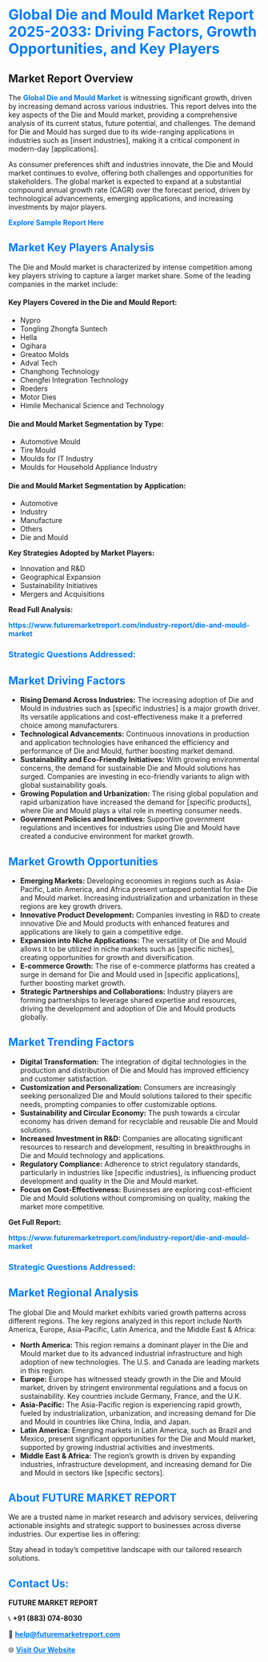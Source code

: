 <h1 style="color: #007BFF;">Global Die and Mould Market Report 2025-2033: Driving Factors, Growth Opportunities, and Key Players</h1>

<section id="overview">
<h2>Market Report Overview</h2>
<p>The <a href="https://www.futuremarketreport.com/industry-report/die-and-mould-market" style="color: #007BFF; text-decoration: none;"><strong>Global Die and Mould Market</strong></a> is witnessing significant growth, driven by increasing demand across various industries. This report delves into the key aspects of the Die and Mould market, providing a comprehensive analysis of its current status, future potential, and challenges. The demand for Die and Mould has surged due to its wide-ranging applications in industries such as [insert industries], making it a critical component in modern-day [applications].</p>
<p>As consumer preferences shift and industries innovate, the Die and Mould market continues to evolve, offering both challenges and opportunities for stakeholders. The global market is expected to expand at a substantial compound annual growth rate (CAGR) over the forecast period, driven by technological advancements, emerging applications, and increasing investments by major players.</p>
</section>

<section id="overview">
<p><a href="https://www.futuremarketreport.com/request-sample/reportId=128325" style="color: #007BFF; text-decoration: none;"><strong>Explore Sample Report Here</strong></a></p>
</section>

<section id="key-players">
<h2 style="color: #007BFF;">Market Key Players Analysis</h2>
<p>The Die and Mould market is characterized by intense competition among key players striving to capture a larger market share. Some of the leading companies in the market include:</p>
<h4>Key Players Covered in the Die and Mould Report:</h4>
<ul><li>Nypro</li><li>Tongling Zhongfa Suntech</li><li>Hella</li><li>Ogihara</li><li>Greatoo Molds</li><li>Adval Tech</li><li>Changhong Technology</li><li>Chengfei Integration Technology</li><li>Roeders</li><li>Motor Dies</li><li>Himile Mechanical Science and Technology</li></ul>
<h4>Die and Mould Market Segmentation by Type:</h4>
<ul><li>Automotive Mould</li><li>Tire Mould</li><li>Moulds for IT Industry</li><li>Moulds for Household Appliance Industry</li></ul>

<h4>Die and Mould Market Segmentation by Application:</h4>
<ul><li>Automotive</li><li>Industry</li><li>Manufacture</li><li>Others</li><li>Die and Mould</li></ul>
<p><strong>Key Strategies Adopted by Market Players:</strong></p>
<ul>
<li>Innovation and R&D</li>
<li>Geographical Expansion</li>
<li>Sustainability Initiatives</li>
<li>Mergers and Acquisitions</li>
</ul>
</section>

<section>
<p><strong>Read Full Analysis: </strong></p><a href="https://www.futuremarketreport.com/industry-report/die-and-mould-market" style="color: #007BFF; text-decoration: none;"><strong>https://www.futuremarketreport.com/industry-report/die-and-mould-market</strong></a>
<h3 style="color: #007BFF;">Strategic Questions Addressed:</h3>
</section>

<section id="driving-factors">
<h2 style="color: #007BFF;">Market Driving Factors</h2>
<ul>
<li><strong>Rising Demand Across Industries:</strong> The increasing adoption of Die and Mould in industries such as [specific industries] is a major growth driver. Its versatile applications and cost-effectiveness make it a preferred choice among manufacturers.</li>
<li><strong>Technological Advancements:</strong> Continuous innovations in production and application technologies have enhanced the efficiency and performance of Die and Mould, further boosting market demand.</li>
<li><strong>Sustainability and Eco-Friendly Initiatives:</strong> With growing environmental concerns, the demand for sustainable Die and Mould solutions has surged. Companies are investing in eco-friendly variants to align with global sustainability goals.</li>
<li><strong>Growing Population and Urbanization:</strong> The rising global population and rapid urbanization have increased the demand for [specific products], where Die and Mould plays a vital role in meeting consumer needs.</li>
<li><strong>Government Policies and Incentives:</strong> Supportive government regulations and incentives for industries using Die and Mould have created a conducive environment for market growth.</li>
</ul>
</section>

<section id="growth-opportunities">
<h2 style="color: #007BFF;">Market Growth Opportunities</h2>
<ul>
<li><strong>Emerging Markets:</strong> Developing economies in regions such as Asia-Pacific, Latin America, and Africa present untapped potential for the Die and Mould market. Increasing industrialization and urbanization in these regions are key growth drivers.</li>
<li><strong>Innovative Product Development:</strong> Companies investing in R&D to create innovative Die and Mould products with enhanced features and applications are likely to gain a competitive edge.</li>
<li><strong>Expansion into Niche Applications:</strong> The versatility of Die and Mould allows it to be utilized in niche markets such as [specific niches], creating opportunities for growth and diversification.</li>
<li><strong>E-commerce Growth:</strong> The rise of e-commerce platforms has created a surge in demand for Die and Mould used in [specific applications], further boosting market growth.</li>
<li><strong>Strategic Partnerships and Collaborations:</strong> Industry players are forming partnerships to leverage shared expertise and resources, driving the development and adoption of Die and Mould products globally.</li>
</ul>
</section>

<section id="trending-factors">
<h2 style="color: #007BFF;">Market Trending Factors</h2>
<ul>
<li><strong>Digital Transformation:</strong> The integration of digital technologies in the production and distribution of Die and Mould has improved efficiency and customer satisfaction.</li>
<li><strong>Customization and Personalization:</strong> Consumers are increasingly seeking personalized Die and Mould solutions tailored to their specific needs, prompting companies to offer customizable options.</li>
<li><strong>Sustainability and Circular Economy:</strong> The push towards a circular economy has driven demand for recyclable and reusable Die and Mould solutions.</li>
<li><strong>Increased Investment in R&D:</strong> Companies are allocating significant resources to research and development, resulting in breakthroughs in Die and Mould technology and applications.</li>
<li><strong>Regulatory Compliance:</strong> Adherence to strict regulatory standards, particularly in industries like [specific industries], is influencing product development and quality in the Die and Mould market.</li>
<li><strong>Focus on Cost-Effectiveness:</strong> Businesses are exploring cost-efficient Die and Mould solutions without compromising on quality, making the market more competitive.</li>
</ul>
</section>

<section>
<p><strong>Get Full Report: </strong></p><a href="https://www.futuremarketreport.com/industry-report/die-and-mould-market" style="color: #007BFF; text-decoration: none;"><strong>https://www.futuremarketreport.com/industry-report/die-and-mould-market</strong></a>
<h3 style="color: #007BFF;">Strategic Questions Addressed:</h3>
</section>


<section id="regional-analysis">
<h2 style="color: #007BFF;">Market Regional Analysis</h2>
<p>The global Die and Mould market exhibits varied growth patterns across different regions. The key regions analyzed in this report include North America, Europe, Asia-Pacific, Latin America, and the Middle East & Africa:</p>
<ul>
<li><strong>North America:</strong> This region remains a dominant player in the Die and Mould market due to its advanced industrial infrastructure and high adoption of new technologies. The U.S. and Canada are leading markets in this region.</li>
<li><strong>Europe:</strong> Europe has witnessed steady growth in the Die and Mould market, driven by stringent environmental regulations and a focus on sustainability. Key countries include Germany, France, and the U.K.</li>
<li><strong>Asia-Pacific:</strong> The Asia-Pacific region is experiencing rapid growth, fueled by industrialization, urbanization, and increasing demand for Die and Mould in countries like China, India, and Japan.</li>
<li><strong>Latin America:</strong> Emerging markets in Latin America, such as Brazil and Mexico, present significant opportunities for the Die and Mould market, supported by growing industrial activities and investments.</li>
<li><strong>Middle East & Africa:</strong> The region’s growth is driven by expanding industries, infrastructure development, and increasing demand for Die and Mould in sectors like [specific sectors].</li>
</ul>
</section>

<footer>
<h2 style="color: #007BFF;">About FUTURE MARKET REPORT</h2>
<p>We are a trusted name in market research and advisory services, delivering actionable insights and strategic support to businesses across diverse industries. Our expertise lies in offering:</p>

<p>Stay ahead in today’s competitive landscape with our tailored research solutions.</p>

<h2 style="color: #007BFF;">Contact Us:</h2>
<p><strong>FUTURE MARKET REPORT</strong></p>
<p>📞 <strong>+91 (883) 074-8030</strong></p>
<p>📧 <strong><a href="mailto:help@futuremarketreport.com" style="color: #007BFF;">help@futuremarketreport.com</a></strong></p>
<p>🌐 <strong><a href="https://www.futuremarketreport.com/" style="color: #007BFF;">Visit Our Website</a></strong></p>
</footer>